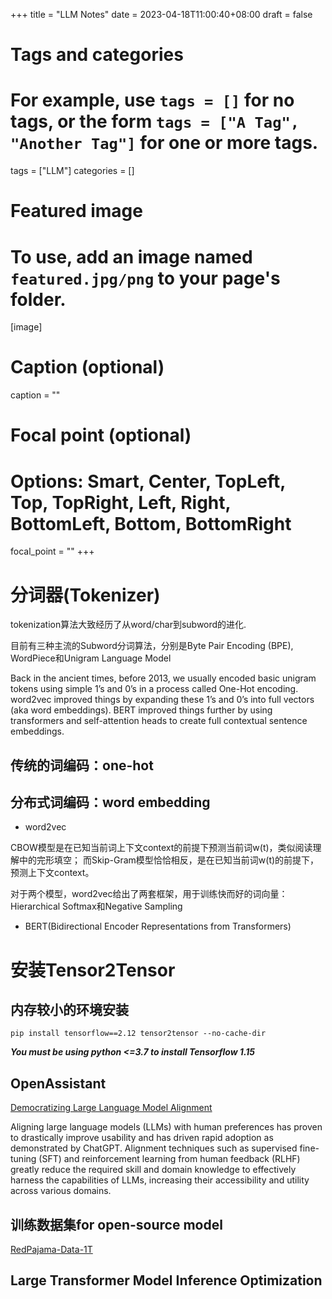+++
title = "LLM Notes"
date = 2023-04-18T11:00:40+08:00
draft = false

# Tags and categories
# For example, use `tags = []` for no tags, or the form `tags = ["A Tag", "Another Tag"]` for one or more tags.
tags = ["LLM"]
categories = []

# Featured image
# To use, add an image named `featured.jpg/png` to your page's folder. 
[image]
  # Caption (optional)
  caption = ""

  # Focal point (optional)
  # Options: Smart, Center, TopLeft, Top, TopRight, Left, Right, BottomLeft, Bottom, BottomRight
  focal_point = ""
+++


# 分词器(Tokenizer)

tokenization算法大致经历了从word/char到subword的进化.

目前有三种主流的Subword分词算法，分别是Byte Pair Encoding (BPE), WordPiece和Unigram Language Model


Back in the ancient times, before 2013, we usually encoded basic unigram tokens using simple 1’s and 0’s in a process called One-Hot encoding. word2vec improved things by expanding these 1’s and 0’s into full vectors (aka word embeddings). BERT improved things further by using transformers and self-attention heads to create full contextual sentence embeddings.

## 传统的词编码：one-hot
## 分布式词编码：word embedding

- word2vec

CBOW模型是在已知当前词上下文context的前提下预测当前词w(t)，类似阅读理解中的完形填空；
而Skip-Gram模型恰恰相反，是在已知当前词w(t)的前提下，预测上下文context。

对于两个模型，word2vec给出了两套框架，用于训练快而好的词向量：
Hierarchical Softmax和Negative Sampling

- BERT(Bidirectional Encoder Representations from Transformers)




# 安装Tensor2Tensor

## 内存较小的环境安装

```
pip install tensorflow==2.12 tensor2tensor --no-cache-dir
```


***You must be using python <=3.7 to install Tensorflow 1.15***

## 	OpenAssistant 

[Democratizing Large Language Model Alignment](https://www.ykilcher.com/OA_Paper_2023_04_15.pdf)

Aligning large language models (LLMs) with human preferences has proven to drastically improve usability and has driven rapid adoption as demonstrated by ChatGPT. Alignment techniques such as supervised fine-tuning (SFT) and reinforcement learning from human feedback (RLHF) greatly reduce the required skill and domain knowledge to effectively harness the capabilities of LLMs, increasing their accessibility and utility across various domains.



## 训练数据集for open-source model


[RedPajama-Data-1T](https://huggingface.co/datasets/togethercomputer/RedPajama-Data-1T)



## Large Transformer Model Inference Optimization

